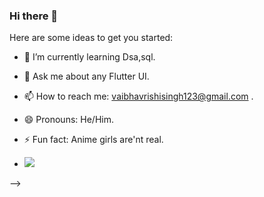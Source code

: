 ### Hi there 👋

 

Here are some ideas to get you started:
 
- 🌱 I’m currently learning Dsa,sql. 
- 💬 Ask me about any Flutter UI.
- 📫 How to reach me: vaibhavrishisingh123@gmail.com .
- 😄 Pronouns: He/Him.
- ⚡ Fun fact: Anime girls are'nt real.


- <img src="https://github-readme-stats.vercel.app/api?username=vaibhavkrsi&&show_icons=true&title_color=ffffff&icon_color=bb2acf&text_color=daf7dc&bg_color=151515">
-->

